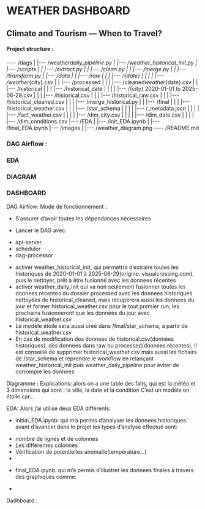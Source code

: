 # **WEATHER DASHBOARD**

## Climate and Tourism — When to Travel?

#### Project structure :

---- /dags
| |--- /weather*daily_pipeline.py
| |--- /weather_historical_init.py
| |--- /scripts
| | |--- /extract.py
| | |--- /clean.py
| | |--- /merge.py
| | |--- /transform.py
| |--- /data
| | |--- /raw
| | | |--- /{date}
| | | | |--- /weather*{city}.csv
| | |--- /processed
| | | |--- /cleaned*weather*{date}.csv
| | |--- /historical
| | | |--- /historical_date
| | | | |--- /{city} 2020-01-01 to 2025-06-29.csv
| | | |--- /historical.csv
| | | |--- /historical_raw.csv
| | | |--- /historical_cleaned.csv
| | | |--- /merge_historical.py
| | |--- /final
| | | |--- /historical_weather.csv
| | | |--- /star_schema
| | | | |--- /\_metadata.json
| | | | |--- /fact_weather.csv
| | | | |--- /dim_city.csv
| | | | |--- /dim_date.csv
| | | | |--- /dim_conditions.csv
|--- /EDA
| |--- /init_EDA.ipynb
| |--- /final_EDA.ipynb
|--- /images
| |--- /weather_diagram.png
---- /README.md

### DAG Airflow :

### EDA

### DIAGRAM

### DASHBOARD

DAG Airflow:
Mode de fonctionnement :

- S’assurer d’avoir toutes les dépendances nécessaires

- Lancer le DAG avec:

* api-server
* scheduler
* dag-processor

- activer weather_historical_init, qui permettra d’extraire toutes les historiques de 2020-01-01 à 2025-06-29(origine: visualcrossing.com), puis le nettoyer, prêt à être fusionné avec les donnees récentes
- activer weather_daily_init qui va non seulement fusionner toutes les donnees récentes du dossier processed avec les donnees historiques nettoyées de historical_cleaned, mais récupérera aussi les donnees du jour et former historical_weather.csv pour le tout premier run; les prochains fusionneront que les donnees du jour avec historical_weather.csv
- Le modèle étoile sera aussi créé dans /final/star_schema, à partir de historical_weather.csv
- En cas de modification des donnees de historical.csv(données historiques), des donnees dans raw ou processed(donnees récentes), il est conseillé de supprimer historical_weather.csv mais aussi les fichiers de /star_schema et reprendre le workflow en relançant weather_historical_init puis weather_daily_pipeline pour éviter de corrompre les donnees

Diagramme :
Explications: alors on a une table des faits, qui est la météo et 3 dimensions qui sont : la ville, la date et la condition
C’est un modèle en étoile car…

EDA:
Alors j’ai utilisé deux EDA différents:

- initial_EDA.ipynb: qui m’a permis d’analyser les donnees historiques avant d’avancer dans le projet
  les types d’analyse effectué sont:

* nombre de lignes et de colonnes
* Les différentes colonnes
* Vérification de potentielles anomalie(température…)
*

- final_EDA.ipynb: qui m’a permis d’illustrer les donnees finales à travers des graphiques comme:

*

Dadhboard :
